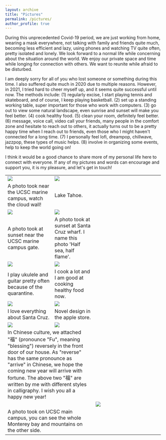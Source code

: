 ```yaml
---
layout: archive
title: "Pictures"
permalink: /pictures/
author_profile: true
---
```


During this unprecedented Covid-19 period, we are just working from home, 
wearing a mask everywhere, not talking with family and friends quite much, 
becoming less efficient and lazy, using phones and watching TV quite often, pretty isolated and lonely. 
We look forward to a normal life while concerning about the situation around the world. 
We enjoy our private space and time while longing for connection with others. 
We want to reunite while afraid to be disturbed.

I am deeply sorry for all of you who lost someone or something during this time. 
I also suffered quite much in 2020 due to multiple reasons. 
However, in 2021, I tried hard to cheer myself up, and it seems quite successful until now. 
The methods include: 
(1) regularly excise, I start playing tennis and skateboard, and of course, I keep playing basketball. 
(2) set up a standing working table, super important for those who work with computers. 
(3) go out to view some natural landscape, even sunrise and sunset will make you feel better. 
(4) cook healthy food. (5) clean your room, definitely feel better. 
(6) message, voice call, video call your friends, many people in the comfort zone and hesitate to reach out to others, 
it actually turns out to be a pretty happy time when I reach out to friends, even those who I might haven't connected for a long time. 
(7) I personally feel lofi, dreampop, chillwave, jazzpop, these types of music helps. 
(8) involve in organizing some events, help to keep the world going on!

I think it would be a good chance to share more of my personal life here to connect with everyone. 
If any of my pictures and words can encourage and support you, it is my pleasure, and let's get in touch!


<table style="height: 1643px;" width="779">
<tbody>
<tr>
<td width="300"><img src="https://pengzhouzp.github.io/files/cloudwall.png"/></td>
<td width="300"><img src=" https://pengzhouzp.github.io/files/tahoe.png"/></td>
</tr>
<tr>
<td>A photo took near the UCSC marine campus, watch the cloud wall!</td>
<td>Lake Tahoe.</td>
</tr>
<tr>
<td width="300"><img class="size-full aligncenter" src="https://pengzhouzp.github.io/files/sunset.png"/></td>
<td width="300"><img class="size-full aligncenter" src=" https://pengzhouzp.github.io/files/sea.png"/></td>
</tr>
<tr>
<td width="300">A photo took at sunset near the UCSC marine campus gate.</td>
<td width="300">A photo took at sunset at Santa Cruz wharf. I name this photo 'Half sea, half flame'.</td>
</tr>
<tr>
<td width="300"><img class="size-full aligncenter" src="https://pengzhouzp.github.io/files/cats.png"/></td>
<td width="300"><img class="size-full aligncenter" src=" https://pengzhouzp.github.io/files/food.png"/></td>
</tr>
<tr>
<td width="300">I play ukulele and guitar pretty often because of the quarantine.</td>
<td width="300">I cook a lot and I am good at cooking healthy food now.</td>
</tr>
<tr>
<td width="300"><img class="size-full aligncenter" src="https://pengzhouzp.github.io/files/sc.png"/></td>
<td width="300"><img class="size-full aligncenter" src=" https://pengzhouzp.github.io/files/apple.png"/></td>
</tr>
<tr>
<td width="300">I love everything about Santa Cruz.</td>
<td width="300">Novel design in the apple store.</td>
</tr>
<tr>
<td width="300"><img class="size-full aligncenter" src="https://pengzhouzp.github.io/files/fu1.jpeg"/></td>
<td width="300"><img class="size-full aligncenter" src=" https://pengzhouzp.github.io/files/fu2.jpeg"/></td></tr>
<tr>
<td colspan="2">In Chinese culture, we attached "福" (pronounce "Fu", meaning "blessing") reversely in the front door of our house. As "reverse" has the same pronounce as "arrive" in Chinese, we hope the coming new year will arrive with fortune. The above two "福" are written by me with different styles in calligraphy. I wish you all a happy new year!</td>
</tr>
<tr>
<td colspan="2"><td width="800"><img class="size-full aligncenter" src=" https://pengzhouzp.github.io/files/mounterybay.png"/></td></td>
</tr>
<tr>
<td colspan="2">A photo took on UCSC main campus, you can see the whole Monterey bay and mountains on the other side.</td>
</tr>
</tbody>
</table>
&nbsp;
